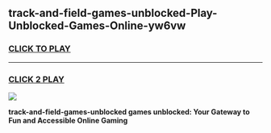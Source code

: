 
## track-and-field-games-unblocked-Play-Unblocked-Games-Online-yw6vw
<h3>
<a href="https://premium76.site?title=track-and-field-games-unblocked&ref=25A">CLICK TO PLAY</a></h3>
<hr>

<h3>
<a href="https://premium76.site?title=track-and-field-games-unblocked&ref=25A">CLICK 2 PLAY</a>
  
</h3>

<a href="https://premium76.site?title=track-and-field-games-unblocked&ref=25A"><img src="https://clearcache.store/games.png"></a>


**track-and-field-games-unblocked games unblocked: Your Gateway to Fun and Accessible Online Gaming**
